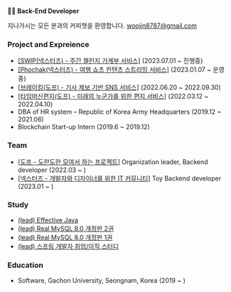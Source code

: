 👨‍💻 **Back-End Developer**

지나가시는 모든 분과의 커피챗을 환영합니다.
woojin8787@gmail.com

### Project and Expreience
- <a href="https://github.com/Nexters/zzanji-server">[SWIP(넥스터즈) - 주간 챌린지 가계부 서비스]</a> (2023.07.01 ~ 진행중)
- <a href="https://github.com/Nexters/phochak-server">[Phochak(넥스터즈) - 여행 쇼츠 컨텐츠 스트리밍 서비스]</a> (2023.01.07 ~ 운영중)
- <a href="https://github.com/Breaking-Dope/breaking-backend">[브레이킹(도프) - 기사 제보 기반 SNS 서비스]</a> (2022.06.20 ~ 2022.09.30)
- <a href="https://github.com/d-o-p-e/time-machine-letter">[타임머신편지(도프) - 미래의 누군가를 위한 편지 서비스]</a> (2022.03.12 ~ 2022.04.10)
- DBA of HR system – Republic of Korea Army Headquarters (2019.12 ~ 2021.06)
- Blockchain Start-up Intern (2019.6 ~ 2019.12)

### Team
- <a href="https://github.com/d-o-p-e">[도프 - 도란도란 모여서 하는 프로젝트]</a> Organization leader, Backend developer (2022.03 ~ )
- <a href="https://github.com/Nexters">[넥스터즈 - 개발자와 디자이너를 위한 IT 커뮤니티]</a> Toy Backend developer (2023.01 ~ )

### Study
- <a href="https://github.com/Nexters/23th-effective-java"> (lead) Effective Java </a>
- <a href="https://github.com/d-o-p-e/book-RealMySQL-2"> (lead) Real MySQL 8.0 개정판 2권</a>
- <a href="https://github.com/d-o-p-e/book-RealMySQL"> (lead) Real MySQL 8.0 개정판 1권 </a>
- <a href="https://github.com/d-o-p-e/spring-cs-study"> (lead) 스프링 개발자 취업/이직 스터디 </a>

### Education
- Software, Gachon University, Seongnam, Korea (2019 ~ )
